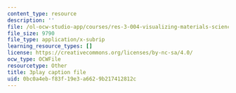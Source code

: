 ```yaml
---
content_type: resource
description: ''
file: /ol-ocw-studio-app/courses/res-3-004-visualizing-materials-science-fall-2017/0bc0a4ebf83f19e3a6629b217412812c_a2xqcqRYosg.srt
file_size: 9790
file_type: application/x-subrip
learning_resource_types: []
license: https://creativecommons.org/licenses/by-nc-sa/4.0/
ocw_type: OCWFile
resourcetype: Other
title: 3play caption file
uid: 0bc0a4eb-f83f-19e3-a662-9b217412812c
---
```


